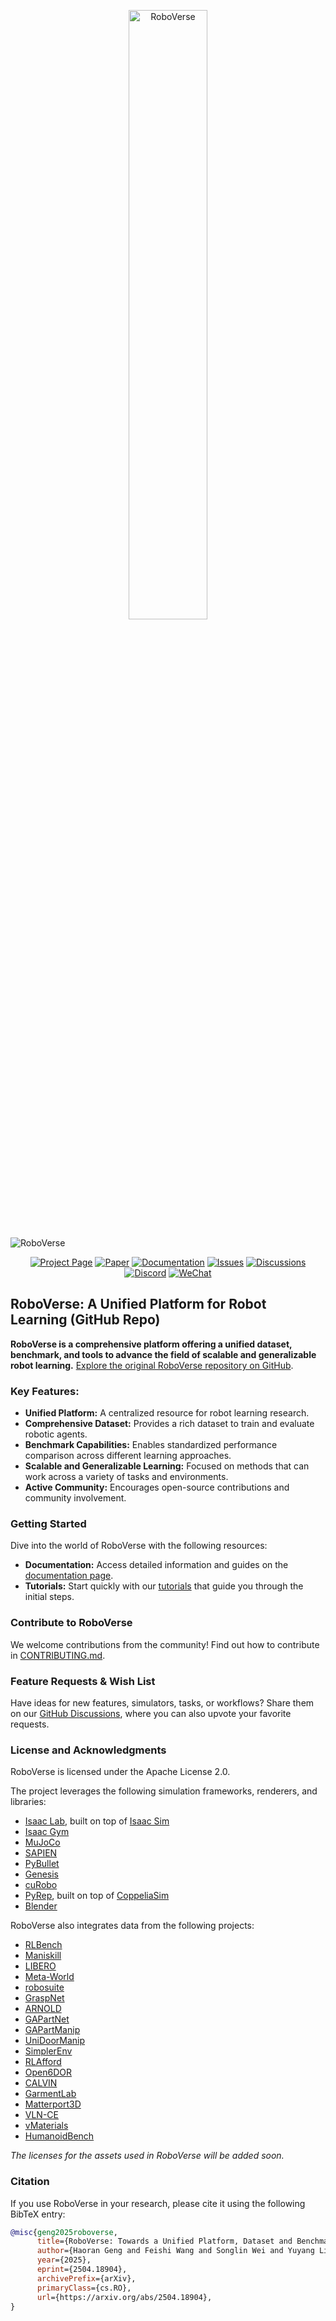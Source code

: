 <p align="center">
  <img src="docs/source/_static/RoboVerse86.22.svg" width="50%" alt="RoboVerse">
</p>

![RoboVerse](docs/source/metasim/images/tea.jpg)

<p align="center">
  <a href="https://roboverseorg.github.io"><img src="https://img.shields.io/badge/project-page-brightgreen" alt="Project Page"></a>
  <a href="https://arxiv.org/abs/2504.18904"><img src="https://img.shields.io/badge/paper-preprint-red" alt="Paper"></a>
  <a href="https://roboverse.wiki"><img src="https://img.shields.io/badge/doc-page-orange" alt="Documentation"></a>
  <a href="https://github.com/RoboVerseOrg/RoboVerse/issues"><img src="https://img.shields.io/github/issues/RoboVerseOrg/RoboVerse?color=yellow" alt="Issues"></a>
  <a href="https://github.com/RoboVerseOrg/RoboVerse/discussions"><img src="https://img.shields.io/github/discussions/RoboVerseOrg/RoboVerse?color=blueviolet" alt="Discussions"></a>
  <a href="https://discord.gg/6e2CPVnAD3"><img src="https://img.shields.io/discord/1356345436927168552?logo=discord&color=blue" alt="Discord"></a>
  <a href="docs/source/_static/wechat.jpg"><img src="https://img.shields.io/badge/wechat-QR_code-green" alt="WeChat"></a>
</p>

## RoboVerse: A Unified Platform for Robot Learning (GitHub Repo)

**RoboVerse is a comprehensive platform offering a unified dataset, benchmark, and tools to advance the field of scalable and generalizable robot learning.**  [Explore the original RoboVerse repository on GitHub](https://github.com/RoboVerseOrg/RoboVerse).

### Key Features:

*   **Unified Platform:** A centralized resource for robot learning research.
*   **Comprehensive Dataset:** Provides a rich dataset to train and evaluate robotic agents.
*   **Benchmark Capabilities:** Enables standardized performance comparison across different learning approaches.
*   **Scalable and Generalizable Learning:** Focused on methods that can work across a variety of tasks and environments.
*   **Active Community:** Encourages open-source contributions and community involvement.

### Getting Started

Dive into the world of RoboVerse with the following resources:

*   **Documentation:** Access detailed information and guides on the [documentation page](https://roboverse.wiki/metasim/#).
*   **Tutorials:** Start quickly with our [tutorials](https://roboverse.wiki/metasim/get_started/quick_start/0_static_scene) that guide you through the initial steps.

### Contribute to RoboVerse

We welcome contributions from the community!  Find out how to contribute in [CONTRIBUTING.md](./CONTRIBUTING.md).

### Feature Requests & Wish List

Have ideas for new features, simulators, tasks, or workflows? Share them on our [GitHub Discussions](https://github.com/RoboVerseOrg/RoboVerse/discussions/categories/wish-list), where you can also upvote your favorite requests.

### License and Acknowledgments

RoboVerse is licensed under the Apache License 2.0.

The project leverages the following simulation frameworks, renderers, and libraries:

*   [Isaac Lab](https://github.com/isaac-sim/IsaacLab), built on top of [Isaac Sim](https://docs.isaacsim.omniverse.nvidia.com/latest/index.html)
*   [Isaac Gym](https://developer.nvidia.com/isaac-gym)
*   [MuJoCo](https://github.com/google-deepmind/mujoco)
*   [SAPIEN](https://github.com/haosulab/SAPIEN)
*   [PyBullet](https://github.com/bulletphysics/bullet3)
*   [Genesis](https://github.com/Genesis-Embodied-AI/Genesis)
*   [cuRobo](https://github.com/NVlabs/curobo)
*   [PyRep](https://github.com/stepjam/PyRep), built on top of [CoppeliaSim](https://www.coppeliarobotics.com/)
*   [Blender](https://www.blender.org/)

RoboVerse also integrates data from the following projects:

*   [RLBench](https://github.com/stepjam/RLBench)
*   [Maniskill](https://github.com/haosulab/ManiSkill)
*   [LIBERO](https://github.com/Lifelong-Robot-Learning/LIBERO)
*   [Meta-World](https://github.com/Farama-Foundation/Metaworld)
*   [robosuite](https://github.com/ARISE-Initiative/robosuite)
*   [GraspNet](https://graspnet.net/)
*   [ARNOLD](https://arnold-benchmark.github.io/)
*   [GAPartNet](https://github.com/PKU-EPIC/GAPartNet)
*   [GAPartManip](https://arxiv.org/abs/2411.18276)
*   [UniDoorManip](https://github.com/sectionZ6/UniDoorManip)
*   [SimplerEnv](https://github.com/simpler-env/SimplerEnv)
*   [RLAfford](https://github.com/hyperplane-lab/RLAfford)
*   [Open6DOR](https://github.com/Selina2023/Open6DOR)
*   [CALVIN](https://github.com/mees/calvin)
*   [GarmentLab](https://github.com/GarmentLab/GarmentLab)
*   [Matterport3D](https://github.com/niessner/Matterport)
*   [VLN-CE](https://github.com/jacobkrantz/VLN-CE)
*   [vMaterials](https://developer.nvidia.com/vmaterials)
*   [HumanoidBench](https://github.com/carlosferrazza/humanoid-bench)

*The licenses for the assets used in RoboVerse will be added soon.*

### Citation

If you use RoboVerse in your research, please cite it using the following BibTeX entry:

```bibtex
@misc{geng2025roboverse,
      title={RoboVerse: Towards a Unified Platform, Dataset and Benchmark for Scalable and Generalizable Robot Learning},
      author={Haoran Geng and Feishi Wang and Songlin Wei and Yuyang Li and Bangjun Wang and Boshi An and Charlie Tianyue Cheng and Haozhe Lou and Peihao Li and Yen-Jen Wang and Yutong Liang and Dylan Goetting and Chaoyi Xu and Haozhe Chen and Yuxi Qian and Yiran Geng and Jiageng Mao and Weikang Wan and Mingtong Zhang and Jiangran Lyu and Siheng Zhao and Jiazhao Zhang and Jialiang Zhang and Chengyang Zhao and Haoran Lu and Yufei Ding and Ran Gong and Yuran Wang and Yuxuan Kuang and Ruihai Wu and Baoxiong Jia and Carlo Sferrazza and Hao Dong and Siyuan Huang and Yue Wang and Jitendra Malik and Pieter Abbeel},
      year={2025},
      eprint={2504.18904},
      archivePrefix={arXiv},
      primaryClass={cs.RO},
      url={https://arxiv.org/abs/2504.18904},
}
```